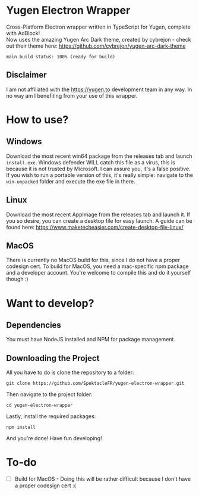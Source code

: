 # Yugen Electron Wrapper
Cross-Platform Electron wrapper written in TypeScript for Yugen, complete with AdBlock!  
Now uses the amazing Yugen Arc Dark theme, created by cybrejon - check out their theme here: https://github.com/cybrejon/yugen-arc-dark-theme  
```
main build status: 100% (ready for build)
```
## Disclaimer
I am not affiliated with the https://yugen.to development team in any way.  In no way am I benefiting from your use of this wrapper.

# How to use?
## Windows
Download the most recent win64 package from the releases tab and launch `install.exe`.  Windows defender WILL catch this file as a virus, this is because it is not trusted by Microsoft.  I can assure you, it's a false positive.
If you wish to run a portable version of this, it's really simple: navigate to the `win-unpacked` folder and execute the exe file in there.

## Linux
Download the most recent AppImage from the releases tab and launch it.  If you so desire, you can create a desktop file for easy launch.  A guide can be found here: https://www.maketecheasier.com/create-desktop-file-linux/

## MacOS
There is currently no MacOS build for this, since I do not have a proper codesign cert.  To build for MacOS, you need a mac-specific npm package and a developer account.  You're welcome to compile this and do it yourself though :)

# Want to develop?
## Dependencies
You must have NodeJS installed and NPM for package management.

## Downloading the Project

All you have to do is clone the repository to a folder:
```
git clone https://github.com/SpektacleFR/yugen-electron-wrapper.git
```
Then navigate to the project folder:
```
cd yugen-electron-wrapper
```
Lastly, install the required packages:
```
npm install
```
And you're done!  Have fun developing!

# To-do

- [ ] Build for MacOS - Doing this will be rather difficult because I don't have a proper codesign cert :(
